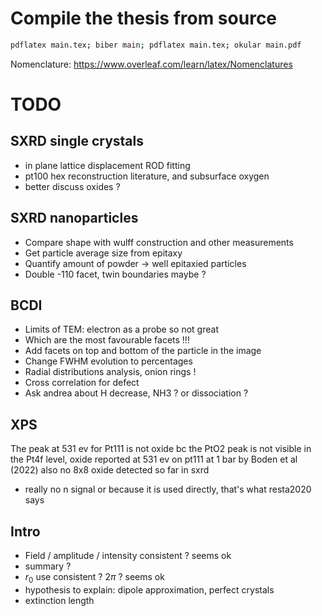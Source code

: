 # Compile the thesis from source

```bash
pdflatex main.tex; biber main; pdflatex main.tex; okular main.pdf
```
Nomenclature: https://www.overleaf.com/learn/latex/Nomenclatures

# TODO
## SXRD single crystals
* in plane lattice displacement ROD fitting
* pt100 hex reconstruction literature, and subsurface oxygen
* better discuss oxides ?

## SXRD nanoparticles
* Compare shape with wulff construction and other measurements
* Get particle average size from epitaxy
* Quantify amount of powder -> well epitaxied particles
* Double -110 facet, twin boundaries maybe ?

## BCDI
* Limits of TEM: electron as a probe so not great
* Which are the most favourable facets !!!
* Add facets on top and bottom of the particle in the image
* Change FWHM evolution to percentages
* Radial distributions analysis, onion rings !
* Cross correlation for defect
* Ask andrea about H decrease, NH3 ? or dissociation ?

## XPS
The peak at 531 ev for Pt111 is not oxide bc the PtO2 peak is not visible in the Pt4f level,
oxide reported at 531 ev on pt111 at 1 bar by Boden et al (2022)
also no 8x8 oxide detected so far in sxrd
* really no n signal or because it is used directly, that's what resta2020 says

## Intro
* Field / amplitude / intensity consistent ? seems ok
* summary ?
* $r_0$ use consistent ? $2\pi$ ? seems ok
* hypothesis to explain: dipole approximation, perfect crystals
* extinction length
